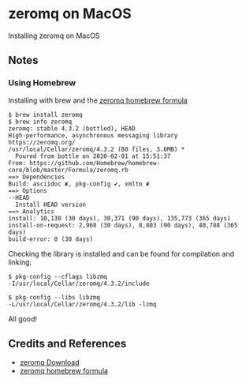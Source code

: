 # zeromq on MacOS

Installing zeromq on MacOS

## Notes

### Using Homebrew

Installing with brew and the [zeromq homebrew formula](https://formulae.brew.sh/formula/zeromq)

```
$ brew install zeromq
$ brew info zeromq
zeromq: stable 4.3.2 (bottled), HEAD
High-performance, asynchronous messaging library
https://zeromq.org/
/usr/local/Cellar/zeromq/4.3.2 (80 files, 3.6MB) *
  Poured from bottle on 2020-02-01 at 15:51:37
From: https://github.com/Homebrew/homebrew-core/blob/master/Formula/zeromq.rb
==> Dependencies
Build: asciidoc ✘, pkg-config ✔, xmlto ✘
==> Options
--HEAD
  Install HEAD version
==> Analytics
install: 10,130 (30 days), 30,371 (90 days), 135,773 (365 days)
install-on-request: 2,968 (30 days), 8,803 (90 days), 40,788 (365 days)
build-error: 0 (30 days)
```

Checking the library is installed and can be found for compilation and linking:

```
$ pkg-config --cflags libzmq
-I/usr/local/Cellar/zeromq/4.3.2/include

$ pkg-config --libs libzmq
-L/usr/local/Cellar/zeromq/4.3.2/lib -lzmq
```

All good!


## Credits and References

* [zeromq Download](https://zeromq.org/download/)
* [zeromq homebrew formula](https://formulae.brew.sh/formula/zeromq)
